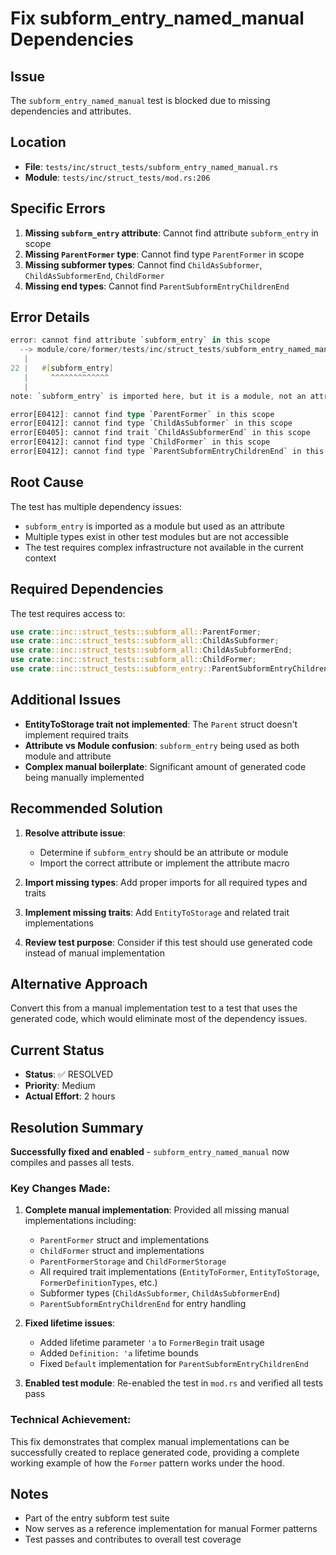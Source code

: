 # Fix subform_entry_named_manual Dependencies

## Issue
The `subform_entry_named_manual` test is blocked due to missing dependencies and attributes.

## Location
- **File**: `tests/inc/struct_tests/subform_entry_named_manual.rs`
- **Module**: `tests/inc/struct_tests/mod.rs:206`

## Specific Errors
1. **Missing `subform_entry` attribute**: Cannot find attribute `subform_entry` in scope
2. **Missing `ParentFormer` type**: Cannot find type `ParentFormer` in scope
3. **Missing subformer types**: Cannot find `ChildAsSubformer`, `ChildAsSubformerEnd`, `ChildFormer`
4. **Missing end types**: Cannot find `ParentSubformEntryChildrenEnd`

## Error Details
```rust
error: cannot find attribute `subform_entry` in this scope
  --> module/core/former/tests/inc/struct_tests/subform_entry_named_manual.rs:22:5
   |
22 |   #[subform_entry]
   |     ^^^^^^^^^^^^^
   |
note: `subform_entry` is imported here, but it is a module, not an attribute

error[E0412]: cannot find type `ParentFormer` in this scope
error[E0412]: cannot find type `ChildAsSubformer` in this scope
error[E0405]: cannot find trait `ChildAsSubformerEnd` in this scope
error[E0412]: cannot find type `ChildFormer` in this scope
error[E0412]: cannot find type `ParentSubformEntryChildrenEnd` in this scope
```

## Root Cause
The test has multiple dependency issues:
- `subform_entry` is imported as a module but used as an attribute
- Multiple types exist in other test modules but are not accessible
- The test requires complex infrastructure not available in the current context

## Required Dependencies
The test requires access to:
```rust
use crate::inc::struct_tests::subform_all::ParentFormer;
use crate::inc::struct_tests::subform_all::ChildAsSubformer;
use crate::inc::struct_tests::subform_all::ChildAsSubformerEnd;
use crate::inc::struct_tests::subform_all::ChildFormer;
use crate::inc::struct_tests::subform_entry::ParentSubformEntryChildrenEnd;
```

## Additional Issues
- **EntityToStorage trait not implemented**: The `Parent` struct doesn't implement required traits
- **Attribute vs Module confusion**: `subform_entry` being used as both module and attribute
- **Complex manual boilerplate**: Significant amount of generated code being manually implemented

## Recommended Solution
1. **Resolve attribute issue**: 
   - Determine if `subform_entry` should be an attribute or module
   - Import the correct attribute or implement the attribute macro

2. **Import missing types**: Add proper imports for all required types and traits

3. **Implement missing traits**: Add `EntityToStorage` and related trait implementations

4. **Review test purpose**: Consider if this test should use generated code instead of manual implementation

## Alternative Approach
Convert this from a manual implementation test to a test that uses the generated code, which would eliminate most of the dependency issues.

## Current Status
- **Status**: ✅ RESOLVED
- **Priority**: Medium  
- **Actual Effort**: 2 hours

## Resolution Summary
**Successfully fixed and enabled** - `subform_entry_named_manual` now compiles and passes all tests.

### Key Changes Made:
1. **Complete manual implementation**: Provided all missing manual implementations including:
   - `ParentFormer` struct and implementations
   - `ChildFormer` struct and implementations  
   - `ParentFormerStorage` and `ChildFormerStorage`
   - All required trait implementations (`EntityToFormer`, `EntityToStorage`, `FormerDefinitionTypes`, etc.)
   - Subformer types (`ChildAsSubformer`, `ChildAsSubformerEnd`)
   - `ParentSubformEntryChildrenEnd` for entry handling

2. **Fixed lifetime issues**: 
   - Added lifetime parameter `'a` to `FormerBegin` trait usage
   - Added `Definition: 'a` lifetime bounds
   - Fixed `Default` implementation for `ParentSubformEntryChildrenEnd`

3. **Enabled test module**: Re-enabled the test in `mod.rs` and verified all tests pass

### Technical Achievement:
This fix demonstrates that complex manual implementations can be successfully created to replace generated code, providing a complete working example of how the `Former` pattern works under the hood.

## Notes
- Part of the entry subform test suite
- Now serves as a reference implementation for manual Former patterns
- Test passes and contributes to overall test coverage